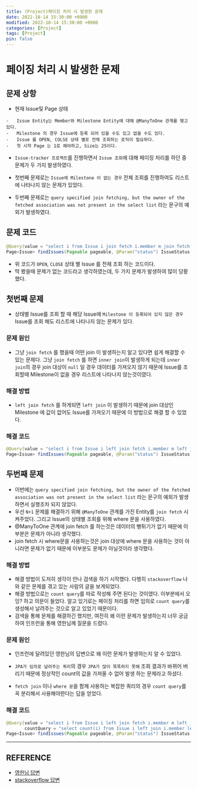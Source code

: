 ```yaml
---
title: (Project)페이징 처리 시 발생한 문제
date: 2022-10-14 15:30:00 +0900
modified: 2022-10-14 15:30:00 +0900
categories: [Project]
tags: [Project]
pin: false
---
```


# 페이징 처리 시 발생한 문제

## 문제 상항

-   현재 Issue및 Page 상태

```
-   Issue Entity는 Member와 Milestone Entity에 대해 @ManyToOne 관계를 맺고 있다.
-	Milestone 의 경우 Issue에 등록 되어 있을 수도 있고 없을 수도 있다.
-   Issue 를 OPEN, COLSE 상태 별로 전체 조회하는 로직이 필요하다.
-   첫 시작 Page 는 1로 해야하고, Size는 25이다.
```

-   `Issue-tracker 프로젝트`를 진행하면서 `Issue 조회`에 대해 페이징 처리를 하던 중 문제가 두 가지 발생하였다.

-   첫번째 문제로는 `Issue에 Milestone 이 없는 경우` 전체 조회를 진행하여도 리스트에 나타나지 않는 문제가 있었다.
-   두번째 문제로는
     `query specified join fetching, but the owner of the fetched association was not present in the select list` 
    라는 문구의 예외가 발생하였다.



## 문제 코드

```java
@Query(value = "select i from Issue i join fetch i.member m join fetch i.milestone mi where i.status = :status")
Page<Issue> findIssues(Pageable pageable, @Param("status") IssueStatus status);
```

-   위 코드가 `OPEN`, `CLOSE` 상태 별 Issue 를 전체 조회 하는 코드이다.
-   딱 봤을때 문제가 없는 코드라고 생각하였는데, 두 가지 문제가 발생하여 많이 당황했다.



## 첫번째 문제

-   상태별 Issue를 조회 할 때 해당 Issue에 `Milestone 이 등록되어 있지 않은 경우` Issue를 조회 해도 리스트에 나타나지 않는 문제가 있다.

### 문제 원인

-   그냥 `join fetch` 를 했을때 어떤 join 이 발생하는지 알고 있다면 쉽게 해결할 수 있는 문제다. 그냥 `join fetch` 를 하면 `inner join`이 발생하게 되는데 `inner join`의 경우 join 대상이 `null` 일 경우 데이터를 가져오지 않기 때문에 Issue를 조회할때 Milestone이 없을 경우 리스트에 나타나지 않는것이였다.

### 해결 방법

-   `left join fetch` 를 하게되면 `left join` 이 발생하기 때문에 join 대상인 Milestone 에 값이 없어도 Issue를 가져오기 때문에 이 방법으로 해결 할 수 있었다.

### 해결 코드

```java
@Query(value = "select i from Issue i left join fetch i.member m left join fetch i.milestone mi where i.status = :status")
Page<Issue> findIssues(Pageable pageable, @Param("status") IssueStatus status);
```



## 두번째 문제

-   이번에는 `query specified join fetching, but the owner of the fetched association was not present in the select list`
    라는 문구의 예외가 발생하면서 실행조차 되지 않았다.
-   우선 `N+1` 문제를 해결하기 위해 `@ManyToOne` 관계를 가진 Entity를 `join fetch` 시켜주었다. 그리고 Issue의 상태별 조회를 위해 where 문을 사용하였다.
-   @ManyToOne 관계에 join fetch 를 하는것은 데이터의 뻥튀기가 없기 때문에 이부분은 문제가 아니라 생각했다.
-   join fetch 시 where문을 사용하는것은 join 대상에 where 문을 사용하는 것이 아니라면 문제가 없기 때문에 이부분도 문제가 아닐것이라 생각했다.

### 해결 방법

-   해결 방법이 도저히 생각이 안나 검색을 하기 시작했다. 다행히 `stackoverflow` 나와 같은 문제를 겪고 있는 사람의 글을 보게되었다.
-   해결 방법으로는 `count query`를 따로 작성해 주면 된다는 것이였다. 이부분에서 오잉? 하고 의문이 들었다. 알고 있기로는 페이징 처리를 하면 임의로 `count query`를 생성해서 날려주는 것으로 알고 있었기 때문이다.
-   검색을 통해 문제를 해결하긴 했지만, 여전히 왜 이런 문제가 발생하는지 너무 궁금하여 인프런을 통해 영한님께 질문을 드렸다.

### 문제 원인

-   인프런에 달려있던 영한님의 답변으로 왜 이런 문제가 발생하는지 알 수 있었다.
-   `JPA가 임의로 날려주는 쿼리`의 경우 `JPA가 많이 똑똑하지 못해` 조회 결과가 바뀌어 버리기 때문에 정상적인 count의 값을 가져올 수 없어 발생 하는 문제라고 하셨다.

-   `fetch join` 이나 `where 문`을 함께 사용하는 복잡한 쿼리의 경우 `count query`를 꼭 분리해서 사용해야한다는 답을 얻었다.

### 해결 코드

```java
@Query(value = "select i from Issue i left join fetch i.member m left join fetch i.milestone mi where i.status = :status",
       countQuery = "select count(i) from Issue i left join i.member left join i.milestone where i.status = :status")
Page<Issue> findIssues(Pageable pageable, @Param("status") IssueStatus status);
```



----

## REFERENCE

-   [영한님 답변](https://www.inflearn.com/questions/62217)
-   [stackoverflow 답변](https://stackoverflow.com/questions/12459779/query-specified-join-fetching-but-the-owner-of-the-fetched-association-was-not])



